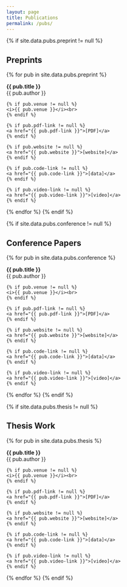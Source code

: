 ```yaml
---
layout: page
title: Publications
permalink: /pubs/
---
```

{% if site.data.pubs.preprint != null %}
## Preprints
{% for pub in site.data.pubs.preprint %}
<p class="message">
    <b>{{ pub.title }}</b><br>
    {{ pub.author }}<br>

    {% if pub.venue != null %}
    <i>{{ pub.venue }}</i><br>
    {% endif %}

    {% if pub.pdf-link != null %}
    <a href="{{ pub.pdf-link }}">[PDF]</a>
    {% endif %}

    {% if pub.website != null %}
    <a href="{{ pub.website }}">[website]</a>
    {% endif %}

    {% if pub.code-link != null %}
    <a href="{{ pub.code-link }}">[data]</a>
    {% endif %}

    {% if pub.video-link != null %}
    <a href="{{ pub.video-link }}">[video]</a>
    {% endif %}
</p>
{% endfor %}
{% endif %}

{% if site.data.pubs.conference != null %}
## Conference Papers
{% for pub in site.data.pubs.conference %}
<p class="message">
    <b>{{ pub.title }}</b><br>
    {{ pub.author }}<br>

    {% if pub.venue != null %}
    <i>{{ pub.venue }}</i><br>
    {% endif %}

    {% if pub.pdf-link != null %}
    <a href="{{ pub.pdf-link }}">[PDF]</a>
    {% endif %}

    {% if pub.website != null %}
    <a href="{{ pub.website }}">[website]</a>
    {% endif %}

    {% if pub.code-link != null %}
    <a href="{{ pub.code-link }}">[data]</a>
    {% endif %}

    {% if pub.video-link != null %}
    <a href="{{ pub.video-link }}">[video]</a>
    {% endif %}
</p>
{% endfor %}
{% endif %}

{% if site.data.pubs.thesis != null %}
## Thesis Work
{% for pub in site.data.pubs.thesis %}
<p class="message">
    <b>{{ pub.title }}</b><br>
    {{ pub.author }}<br>

    {% if pub.venue != null %}
    <i>{{ pub.venue }}</i><br>
    {% endif %}

    {% if pub.pdf-link != null %}
    <a href="{{ pub.pdf-link }}">[PDF]</a>
    {% endif %}

    {% if pub.website != null %}
    <a href="{{ pub.website }}">[website]</a>
    {% endif %}

    {% if pub.code-link != null %}
    <a href="{{ pub.code-link }}">[data]</a>
    {% endif %}

    {% if pub.video-link != null %}
    <a href="{{ pub.video-link }}">[video]</a>
    {% endif %}
</p>
{% endfor %}
{% endif %}